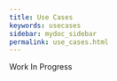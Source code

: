 ```yaml
---
title: Use Cases
keywords: usecases
sidebar: mydoc_sidebar
permalink: use_cases.html
---
```


Work In Progress

